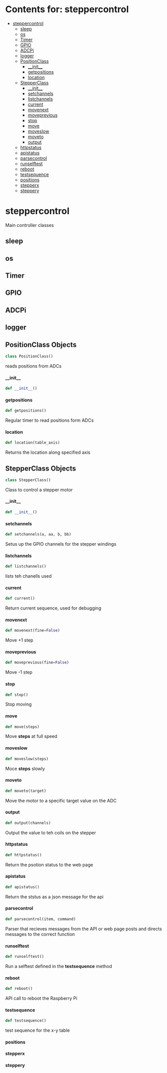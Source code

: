 # Contents for: steppercontrol

* [steppercontrol](#steppercontrol)
  * [sleep](#steppercontrol.sleep)
  * [os](#steppercontrol.os)
  * [Timer](#steppercontrol.Timer)
  * [GPIO](#steppercontrol.GPIO)
  * [ADCPi](#steppercontrol.ADCPi)
  * [logger](#steppercontrol.logger)
  * [PositionClass](#steppercontrol.PositionClass)
    * [\_\_init\_\_](#steppercontrol.PositionClass.__init__)
    * [getpositions](#steppercontrol.PositionClass.getpositions)
    * [location](#steppercontrol.PositionClass.location)
  * [StepperClass](#steppercontrol.StepperClass)
    * [\_\_init\_\_](#steppercontrol.StepperClass.__init__)
    * [setchannels](#steppercontrol.StepperClass.setchannels)
    * [listchannels](#steppercontrol.StepperClass.listchannels)
    * [current](#steppercontrol.StepperClass.current)
    * [movenext](#steppercontrol.StepperClass.movenext)
    * [moveprevious](#steppercontrol.StepperClass.moveprevious)
    * [stop](#steppercontrol.StepperClass.stop)
    * [move](#steppercontrol.StepperClass.move)
    * [moveslow](#steppercontrol.StepperClass.moveslow)
    * [moveto](#steppercontrol.StepperClass.moveto)
    * [output](#steppercontrol.StepperClass.output)
  * [httpstatus](#steppercontrol.httpstatus)
  * [apistatus](#steppercontrol.apistatus)
  * [parsecontrol](#steppercontrol.parsecontrol)
  * [runselftest](#steppercontrol.runselftest)
  * [reboot](#steppercontrol.reboot)
  * [testsequence](#steppercontrol.testsequence)
  * [positions](#steppercontrol.positions)
  * [stepperx](#steppercontrol.stepperx)
  * [steppery](#steppercontrol.steppery)

<a id="steppercontrol"></a>

# steppercontrol

Main controller classes

<a id="steppercontrol.sleep"></a>

## sleep

<a id="steppercontrol.os"></a>

## os

<a id="steppercontrol.Timer"></a>

## Timer

<a id="steppercontrol.GPIO"></a>

## GPIO

<a id="steppercontrol.ADCPi"></a>

## ADCPi

<a id="steppercontrol.logger"></a>

## logger

<a id="steppercontrol.PositionClass"></a>

## PositionClass Objects

```python
class PositionClass()
```

reads positions from ADCs

<a id="steppercontrol.PositionClass.__init__"></a>

#### \_\_init\_\_

```python
def __init__()
```

<a id="steppercontrol.PositionClass.getpositions"></a>

#### getpositions

```python
def getpositions()
```

Regular timer to read positions form ADCs

<a id="steppercontrol.PositionClass.location"></a>

#### location

```python
def location(table_axis)
```

Returns the location along specified axis

<a id="steppercontrol.StepperClass"></a>

## StepperClass Objects

```python
class StepperClass()
```

Class to control a stepper motor

<a id="steppercontrol.StepperClass.__init__"></a>

#### \_\_init\_\_

```python
def __init__()
```

<a id="steppercontrol.StepperClass.setchannels"></a>

#### setchannels

```python
def setchannels(a, aa, b, bb)
```

Setus up the GPIO channels for the stepper windings

<a id="steppercontrol.StepperClass.listchannels"></a>

#### listchannels

```python
def listchannels()
```

lists teh chanells used

<a id="steppercontrol.StepperClass.current"></a>

#### current

```python
def current()
```

Return current sequence, used for debugging

<a id="steppercontrol.StepperClass.movenext"></a>

#### movenext

```python
def movenext(fine=False)
```

Move +1 step

<a id="steppercontrol.StepperClass.moveprevious"></a>

#### moveprevious

```python
def moveprevious(fine=False)
```

Move -1 step

<a id="steppercontrol.StepperClass.stop"></a>

#### stop

```python
def stop()
```

Stop moving

<a id="steppercontrol.StepperClass.move"></a>

#### move

```python
def move(steps)
```

Move **steps** at full speed

<a id="steppercontrol.StepperClass.moveslow"></a>

#### moveslow

```python
def moveslow(steps)
```

Moce **steps** slowly

<a id="steppercontrol.StepperClass.moveto"></a>

#### moveto

```python
def moveto(target)
```

Move the motor to a specific target value on the ADC

<a id="steppercontrol.StepperClass.output"></a>

#### output

```python
def output(channels)
```

Output the value to teh coils on the stepper

<a id="steppercontrol.httpstatus"></a>

#### httpstatus

```python
def httpstatus()
```

Return the psotion status to the web page

<a id="steppercontrol.apistatus"></a>

#### apistatus

```python
def apistatus()
```

Return the ststus as a json message for the api

<a id="steppercontrol.parsecontrol"></a>

#### parsecontrol

```python
def parsecontrol(item, command)
```

Parser that recieves messages from the API or web page posts and directs messages to the correct function

<a id="steppercontrol.runselftest"></a>

#### runselftest

```python
def runselftest()
```

Run a selftest defined in the **testsequence** method

<a id="steppercontrol.reboot"></a>

#### reboot

```python
def reboot()
```

API call to reboot the Raspberry Pi

<a id="steppercontrol.testsequence"></a>

#### testsequence

```python
def testsequence()
```

test sequence for the x-y table

<a id="steppercontrol.positions"></a>

#### positions

<a id="steppercontrol.stepperx"></a>

#### stepperx

<a id="steppercontrol.steppery"></a>

#### steppery

